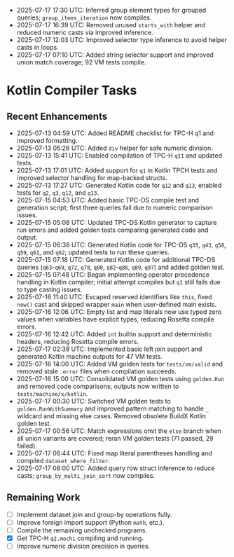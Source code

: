 - 2025-07-17 17:30 UTC: Inferred group element types for grouped queries; `group_items_iteration` now compiles.
- 2025-07-17 16:39 UTC: Removed unused `starts_with` helper and reduced numeric casts via improved inference.
- 2025-07-17 12:03 UTC: Improved selector type inference to avoid helper casts in loops.
- 2025-07-17 07:10 UTC: Added string selector support and improved union match coverage; 92 VM tests compile.
# Kotlin Compiler Tasks

## Recent Enhancements

- 2025-07-13 04:59 UTC: Added README checklist for TPC-H q1 and improved formatting.
- 2025-07-13 05:26 UTC: Added `div` helper for safe numeric division.
- 2025-07-13 15:41 UTC: Enabled compilation of TPC-H `q11` and updated tests.
- 2025-07-13 17:01 UTC: Added support for `q1` in Kotlin TPCH tests and improved
  selector handling for map-backed structs.
- 2025-07-13 17:27 UTC: Generated Kotlin code for `q12` and `q13`, enabled tests
  for `q2`, `q3`, `q12`, and `q13`.
- 2025-07-15 04:53 UTC: Added basic TPC-DS compile test and generation script;
  first three queries fail due to numeric comparison issues.
- 2025-07-15 05:08 UTC: Updated TPC-DS Kotlin generator to capture run errors and added golden tests comparing generated code and output.
- 2025-07-15 06:38 UTC: Generated Kotlin code for TPC-DS `q35`, `q43`, `q58`, `q59`, `q61`, and `q62`; updated tests to run these queries.
- 2025-07-15 07:18 UTC: Generated Kotlin code for additional TPC-DS queries (`q63`-`q69`, `q72`, `q78`, `q80`, `q82`-`q86`, `q89`, `q97`) and added golden test.
- 2025-07-15 07:48 UTC: Began implementing operator precedence handling in Kotlin compiler; initial attempt compiles but `q1` still fails due to type casting issues.
- 2025-07-16 11:40 UTC: Escaped reserved identifiers like `this`, fixed `now()` cast and skipped wrapper `main` when user-defined main exists.
- 2025-07-16 12:06 UTC: Empty list and map literals now use typed zero values when variables have explicit types, reducing Rosetta compile errors.
- 2025-07-16 12:42 UTC: Added `int` builtin support and deterministic headers, reducing Rosetta compile errors.
- 2025-07-17 02:38 UTC: Implemented basic left join support and generated Kotlin machine outputs for 47 VM tests.
- 2025-07-16 14:00 UTC: Added VM golden tests for `tests/vm/valid` and removed
  stale `.error` files when compilation succeeds.
- 2025-07-16 15:00 UTC: Consolidated VM golden tests using `golden.Run` and
  removed code comparisons; outputs now written to `tests/machine/x/kotlin`.
- 2025-07-17 00:30 UTC: Switched VM golden tests to `golden.RunWithSummary` and
  improved pattern matching to handle `_` wildcard and missing else cases.
  Removed obsolete BuildX Kotlin golden test.
- 2025-07-17 00:56 UTC: Match expressions omit the `else` branch when all union
  variants are covered; reran VM golden tests (71 passed, 29 failed).
- 2025-07-17 06:44 UTC: Fixed map literal parentheses handling and compiled
  `dataset_where_filter`.
- 2025-07-17 08:00 UTC: Added query row struct inference to reduce casts; `group_by_multi_join_sort` now compiles.

## Remaining Work
- [ ] Implement dataset join and group-by operations fully.
- [ ] Improve foreign import support (Python `math`, etc.).
- [ ] Compile the remaining unchecked programs.
- [x] Get TPC-H `q2.mochi` compiling and running.
- [ ] Improve numeric division precision in queries.
